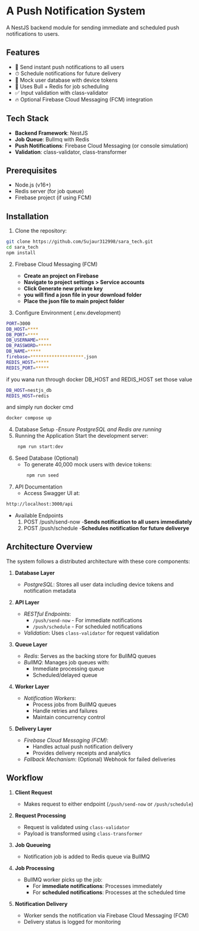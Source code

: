# A Push Notification System

A NestJS backend module for sending immediate and scheduled push notifications to users.

## Features

- 📨 Send instant push notifications to all users
- ⏱ Schedule notifications for future delivery
- 👥 Mock user database with device tokens
- 🔄 Uses Bull + Redis for job scheduling
- ✅ Input validation with class-validator
- 🔥 Optional Firebase Cloud Messaging (FCM) integration

## Tech Stack

- **Backend Framework**: NestJS
- **Job Queue**: Bullmq with Redis
- **Push Notifications**: Firebase Cloud Messaging (or console simulation)
- **Validation**: class-validator, class-transformer

## Prerequisites

- Node.js (v16+)
- Redis server (for job queue)
- Firebase project (if using FCM)

## Installation

1. Clone the repository:
```bash
git clone https://github.com/Sujaur312998/sara_tech.git
cd sara_tech
npm install
```
2. Firebase Cloud Messaging (FCM)
   - **Create an project on Firebase**
   - **Navigate to project settings > Service accounts**
   - **Click Generate new private key**
   - **you will find a josn file in your download folder**
   - **Place the json file to main project folder**

3. Configure Environment (.env.development)
```bash
PORT=3000
DB_HOST=****
DB_PORT=****
DB_USERNAME=****
DB_PASSWORD=*****
DB_NAME=*****
firebase=********************.json
REDIS_HOST=*****
REDIS_PORT=*****
```
if you wana run through docker DB_HOST and REDIS_HOST set those value

```bash
DB_HOST=nestjs_db
REDIS_HOST=redis

```
and simply run docker cmd 
```bash
docker compose up
```
4. Database Setup
   -*Ensure PostgreSQL and Redis are running*
6. Running the Application
   Start the development server:
   ```bash
    npm run start:dev
   ```
7. Seed Database (Optional)
   - To generate 40,000 mock users with device tokens:
     ```bash
      npm run seed
     ```
8. API Documentation
   - Access Swagger UI at:
```bash
http://localhost:3000/api
```
   - Available Endpoints
       1. POST /push/send-now
         -**Sends notification to all users immediately**
       2. POST /push/schedule
          -**Schedules notification for future deliverye**

## Architecture Overview

The system follows a distributed architecture with these core components:

1. **Database Layer**  
   - *PostgreSQL*: Stores all user data including device tokens and notification metadata

2. **API Layer**  
   - *RESTful Endpoints*:  
     - `/push/send-now` - For immediate notifications  
     - `/push/schedule` - For scheduled notifications  
   - *Validation*: Uses `class-validator` for request validation

3. **Queue Layer**  
   - *Redis*: Serves as the backing store for BullMQ queues  
   - *BullMQ*: Manages job queues with:  
     - Immediate processing queue  
     - Scheduled/delayed queue  

4. **Worker Layer**  
   - *Notification Workers*:  
     - Process jobs from BullMQ queues  
     - Handle retries and failures  
     - Maintain concurrency control  

5. **Delivery Layer**  
   - *Firebase Cloud Messaging (FCM)*:  
     - Handles actual push notification delivery  
     - Provides delivery receipts and analytics  
   - *Fallback Mechanism*: (Optional) Webhook for failed deliveries

## Workflow

1. **Client Request**  
   - Makes request to either endpoint (`/push/send-now` or `/push/schedule`)

2. **Request Processing**  
   - Request is validated using `class-validator`
   - Payload is transformed using `class-transformer`

3. **Job Queueing**  
   - Notification job is added to Redis queue via BullMQ

4. **Job Processing**  
   - BullMQ worker picks up the job:
     - For **immediate notifications**: Processes immediately
     - For **scheduled notifications**: Processes at the scheduled time

5. **Notification Delivery**  
   - Worker sends the notification via Firebase Cloud Messaging (FCM)
   - Delivery status is logged for monitoring

